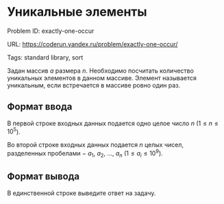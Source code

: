 # Уникальные элементы

Problem ID: exactly-one-occur

URL: https://coderun.yandex.ru/problem/exactly-one-occur/

Tags: standard library, sort

Задан массив $a$ размера $n$. Необходимо посчитать количество уникальных элементов в данном массиве. Элемент называется уникальным, если встречается в массиве ровно один раз.


## Формат ввода

В первой строке входных данных подается одно целое число $n$ ($1 \leq n \leq 10^5$).

Во второй строке входных данных подается $n$ целых чисел, разделенных пробелами $-$ $a_1$, $a_2$, $\dots$, $a_n$ ($1 \leq a_i \leq 10^9$).


## Формат вывода

В единственной строке выведите ответ на задачу.

